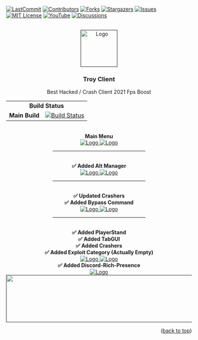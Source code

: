 <div id="top"></div>

[![LastCommit][last-commit-shield]][last-commit-url]
[![Contributors][contributors-shield]][contributors-url]
[![Forks][forks-shield]][forks-url]
[![Stargazers][stars-shield]][stars-url]
[![Issues][issues-shield]][issues-url]
[![MIT License][license-shield]][license-url]
[![YouTube][youtube-shield]][youtube-url]
[![Discussions][discussion-shield]][discussion-url]



<!-- PROJECT LOGO -->
<br />
<div align="center">
  <a href="">
    <img src="https://i.imgur.com/DcjVAVX.png" alt="Logo" width="100" height="100">
  </a>

<h3 align="center">Troy Client</h3>

  <p align="center">
    Best Hacked / Crash Client 2021 Fps Boost
  </p>
</div>


<div align="center">
  <table>
    <tr>
        <td align="center" colspan="3"><b>Build Status</b></td>
    </tr>
    <tr>
        <td align="right"><b>Main Build</b></td>
        <td colspan="2"><a href="https://img.shields.io/github/workflow/status/md4Studios/TroyClient/TroyClient/troy?label=BUILD%201.1.5&style=for-the-badge"><img src="https://img.shields.io/github/workflow/status/md4Studios/TroyClient/TroyClient/troy?label=BUILD%201.1.5&style=for-the-badge" alt="Build Status" /></a></td>
    </tr>
</table>
</div>

<br />
<div align="center"> <b>Main Menu</b> </div>
<div align="center">
  <a href="">
    <img src="https://img.shields.io/badge/Version-1.0.5-green?label=VERSION&style=for-the-badge" alt="Logo" width="" height="">
    <img src="https://i.imgur.com/7qOP34R.png" alt="Logo" width="" height="">
  </a>


<hr style="width:50%;text-align:left;margin-left:0">


<br />
<div align="center"> <b>✅ Added Alt Manager</b> </div>
<div align="center">
  <a href="">
    <img src="https://img.shields.io/badge/Version-1.0.5-green?label=VERSION&style=for-the-badge" alt="Logo" width="" height="">
    <img src="https://i.imgur.com/J4dcGMT.png" alt="Logo" width="" height="">
  </a>


<hr style="width:50%;text-align:left;margin-left:0">


<br />
<div align="center"> <b>✅ Updated Crashers</b> </div>
<div align="center"> <b>✅ Added Bypass Command</b> </div>
<div align="center">
  <a href="">
    <img src="https://img.shields.io/badge/Version-1.0.7-green?label=VERSION&style=for-the-badge" alt="Logo" width="" height="">
    <img src="https://i.imgur.com/QhpXcjc.png" alt="Logo" width="" height="">
  </a>


<hr style="width:50%;text-align:left;margin-left:0">


  <br />
<div align="center"> <b>✅ Added PlayerStand</b> </div>
<div align="center"> <b>✅ Added TabGUI</b> </div>
<div align="center"> <b>✅ Added Crashers</b> </div>
<div align="center"> <b>✅ Added Exploit Category (Actually Empty)</b> </div>
<div align="center">
  <a href="">
    <img src="https://img.shields.io/badge/Version-1.1.5-green?label=VERSION&style=for-the-badge" alt="Logo" width="" height="">
    <img src="https://i.imgur.com/QhpXcjc.png" alt="Logo" width="" height="">
  </a>

  <br />
<div align="center"> <b>✅ Added Discord-Rich-Presence</b> </div>
<div align="center">
  <a href="">
    <img src="https://img.shields.io/badge/Version-1.1.7-green?label=VERSION&style=for-the-badge" alt="Logo" width="" height="">
    <img src="https://i.imgur.com/HivAnmn.png" alt="Logo" width="1080" height="128">
  </a>

<p align="right">(<a href="#top">back to top</a>)</p>



<!-- https://www.markdownguide.org/basic-syntax/#reference-style-links -->
[last-commit-shield]: https://img.shields.io/github/last-commit/md4Studios/TroyClient?style=for-the-badge
[last-commit-url]: https://github.com/md4Studios/TroyClient/commits/troy
[contributors-shield]: https://img.shields.io/github/contributors/md4Studios/TroyClient?color=g&style=for-the-badge
[contributors-url]: https://github.com/md4Studios/TroyClient/graphs/contributors
[forks-shield]: https://img.shields.io/github/forks/md4Studios/TroyClient?style=for-the-badge
[forks-url]: https://github.com/md4Studios/TroyClient/network/members
[stars-shield]: https://img.shields.io/github/stars/md4Studios/TroyClient?style=for-the-badge
[stars-url]: https://github.com/md4Studios/TroyClient/stargazers
[issues-shield]: https://img.shields.io/github/issues/md4Studios/TroyClient?color=yellow&style=for-the-badge
[issues-url]: https://github.com/md4Studios/TroyClient/issues
[license-shield]: https://img.shields.io/github/license/md4Studios/TroyClient?style=for-the-badge
[license-url]: https://github.com/md4Studios/TroyClient/blob/troy/LICENSE.md
[youtube-shield]: https://img.shields.io/youtube/channel/subscribers/UCn7n4dI57Kp-knI1UMqFCog?color=red&label=YouTube%20SubScribe&style=for-the-badge
[youtube-url]: https://www.youtube.com/channel/UCn7n4dI57Kp-knI1UMqFCog
[discussion-shield]: https://img.shields.io/github/discussions/md4Studios/TroyClient?style=for-the-badge
[discussion-url]: https://img.shields.io/github/discussions/md4Studios/TroyClient?style=for-the-badge
